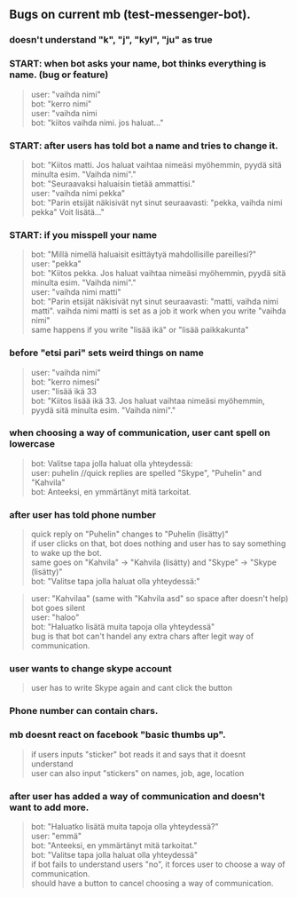 ## Bugs on current mb (test-messenger-bot).

### doesn't understand "k", "j", "kyl", "ju" as true

### START: when bot asks your name, bot thinks everything is name. (bug or feature)
>user: "vaihda nimi"  
bot: "kerro nimi"  
user: "vaihda nimi  
bot: "kiitos vaihda nimi. jos haluat..."  

### START: after users has told bot a name and tries to change it.
>bot: "Kiitos matti. Jos haluat vaihtaa nimeäsi myöhemmin, pyydä sitä minulta esim. "Vaihda nimi"."  
bot: "Seuraavaksi haluaisin tietää ammattisi."  
user: "vaihda nimi pekka"  
bot: "Parin etsijät näkisivät nyt sinut seuraavasti: "pekka, vaihda nimi pekka" Voit lisätä..."  


### START: if you misspell your name
>bot: "Millä nimellä haluaisit esittäytyä mahdollisille pareillesi?"  
user: "pekka"  
bot: "Kiitos pekka. Jos haluat vaihtaa nimeäsi myöhemmin, pyydä sitä minulta esim. "Vaihda nimi"."  
user: "vaihda nimi matti"  
bot: "Parin etsijät näkisivät nyt sinut seuraavasti: "matti, vaihda nimi matti". vaihda nimi matti is set as a job
it work when you write "vaihda nimi"  
same happens if you write "lisää ikä" or "lisää paikkakunta"  

### before "etsi pari" sets weird things on name
>user: "vaihda nimi"  
bot: "kerro nimesi"  
user: "lisää ikä 33  
bot: "Kiitos lisää ikä 33. Jos haluat vaihtaa nimeäsi myöhemmin, pyydä sitä minulta esim. "Vaihda nimi"."  

### when choosing a way of communication, user cant spell on lowercase
>bot: Valitse tapa jolla haluat olla yhteydessä:  
user: puhelin //quick replies are spelled "Skype", "Puhelin" and "Kahvila"  
bot: Anteeksi, en ymmärtänyt mitä tarkoitat.  

### after user has told phone number
>quick reply on "Puhelin" changes to "Puhelin (lisätty)"  
if user clicks on that, bot does nothing and user has to say something to wake up the bot.  
same goes on "Kahvila" -> "Kahvila (lisätty) and "Skype" -> "Skype (lisätty)"  
>bot: "Valitse tapa jolla haluat olla yhteydessä:"  
  
>user: "Kahvilaa" (same with "Kahvila asd" so space after doesn't help)  
bot goes silent  
user: "haloo"  
bot: "Haluatko lisätä muita tapoja olla yhteydessä"  
bug is that bot can't handel any extra chars after legit way of communication. 

### user wants to change skype account
>user has to write Skype again and cant click the button  
 
### Phone number can contain chars.

### mb doesnt react on facebook "basic thumbs up". 
>if users inputs "sticker" bot reads it and says that it doesnt understand  
user can also input "stickers" on names, job, age, location  

### after user has added a way of communication and doesn't want to add more.
>bot: "Haluatko lisätä muita tapoja olla yhteydessä?"  
user: "emmä"  
bot: "Anteeksi, en ymmärtänyt mitä tarkoitat."  
bot: "Valitse tapa jolla haluat olla yhteydessä"  
if bot fails to understand users "no", it forces user to choose a way of communication.  
should have a button to cancel choosing a way of communication.  

